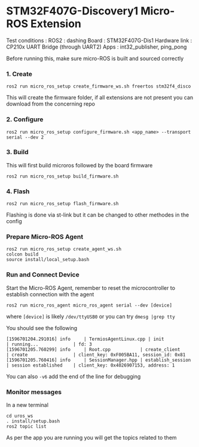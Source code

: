 # STM32F407G-Discovery1 Micro-ROS  Extension
Test conditions :
  ROS2  : dashing
  Board : STM32F407G-Dis1
  Hardware link :  CP210x UART Bridge (through UART2)
  Apps : int32_publisher, ping_pong

Before running this, make sure micro-ROS is built and sourced correctly
### 1. Create
```
ros2 run micro_ros_setup create_firmware_ws.sh freertos stm32f4_disco
```
This will create the firmware folder, if all extensions are not present you can download from the concerning repo
### 2. Configure

```
ros2 run micro_ros_setup configure_firmware.sh <app_name> --transport serial --dev 2
```
### 3. Build
This will first build microros followed by the board firmware
```
ros2 run micro_ros_setup build_firmware.sh
```

### 4. Flash
```
ros2 run micro_ros_setup flash_firmware.sh
```
Flashing is done via st-link but it can be changed to other methodes in the config

### Prepare Micro-ROS Agent
```
ros2 run micro_ros_setup create_agent_ws.sh
colcon build
source install/local_setup.bash
```
### Run and Connect Device
Start the Micro-ROS Agent, remember to reset the microcontroller to establish connection with the agent
```
ros2 run micro_ros_agent micro_ros_agent serial --dev [device]
```
where `[device]` is likely `/dev/ttyUSB0` or you can try `dmesg |grep tty`

You should see the following
```
[1596701204.291016] info     | TermiosAgentLinux.cpp | init                     | running...             | fd: 3
[1596701205.760299] info     | Root.cpp           | create_client            | create                 | client_key: 0xF005BA11, session_id: 0x81
[1596701205.760416] info     | SessionManager.hpp | establish_session        | session established    | client_key: 0x4026907153, address: 1
```
You can also `-v6` add the end of the line for debugging
### Monitor messages
In a new terminal
```
cd uros_ws
. install/setup.bash
ros2 topic list
```
As per the app you are running you will get the topics related to them
```
